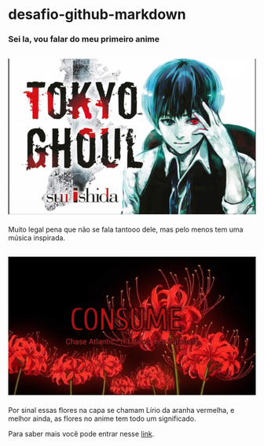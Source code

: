 # desafio-github-markdown
### Sei la, vou falar do meu primeiro anime
![alt text](image.png)
---

Muito legal pena que não se fala tantooo dele, mas pelo menos tem uma música inspirada.

![alt text](image-1.png)
---

Por sinal essas flores na capa se chamam Lírio da aranha vermelha, e melhor ainda, as flores no anime tem todo um significado. 

Para saber mais você pode entrar nesse [link](https://aminoapps.com/c/tokyoghoulbrasil/page/blog/voce-sabia-flores-de-tokyo-ghoul/QKmx_o0jIXuloPR4YvLjM6eBzwNVqZX1WRx).